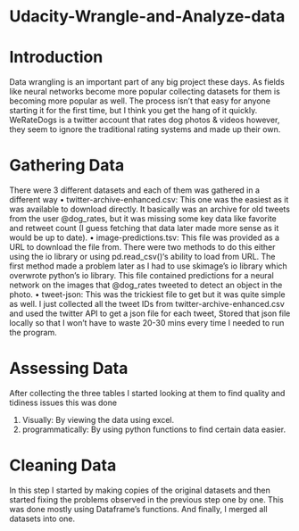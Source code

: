 # Udacity-Wrangle-and-Analyze-data

# Introduction
Data wrangling is an important part of any big project these days. As fields like neural networks become
more popular collecting datasets for them is becoming more popular as well. The process isn’t that easy
for anyone starting it for the first time, but I think you get the hang of it quickly.
WeRateDogs is a twitter account that rates dog photos & videos however, they seem to ignore the
traditional rating systems and made up their own.

# Gathering Data
There were 3 different datasets and each of them was gathered in a different way
• twitter-archive-enhanced.csv: This one was the easiest as it was available to download directly.
It basically was an archive for old tweets from the user @dog_rates, but it was missing some key
data like favorite and retweet count (I guess fetching that data later made more sense as it
would be up to date).
• image-predictions.tsv: This file was provided as a URL to download the file from. There were
two methods to do this either using the io library or using pd.read_csv()‘s ability to load from
URL. The first method made a problem later as I had to use skimage’s io library which overwrote
python’s io library. This file contained predictions for a neural network on the images that
@dog_rates tweeted to detect an object in the photo.
• tweet-json: This was the trickiest file to get but it was quite simple as well. I just collected all the
tweet IDs from twitter-archive-enhanced.csv and used the twitter API to get a json file for each
tweet, Stored that json file locally so that I won’t have to waste 20-30 mins every time I needed
to run the program.
# Assessing Data
After collecting the three tables I started looking at them to find quality and tidiness issues this was
done 
1) Visually: By viewing the data using excel.
2) programmatically: By using python functions to find certain data easier.
# Cleaning Data
In this step I started by making copies of the original datasets and then started fixing the problems
observed in the previous step one by one. This was done mostly using Dataframe’s functions. And
finally, I merged all datasets into one.
